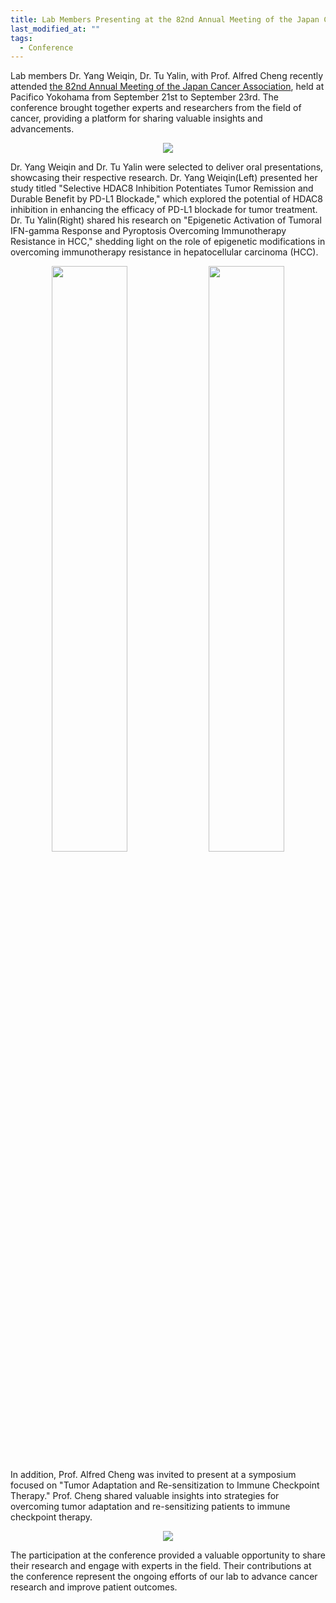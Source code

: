 ```yaml
---
title: Lab Members Presenting at the 82nd Annual Meeting of the Japan Cancer Association
last_modified_at: ""
tags: 
  - Conference
---
```


Lab members Dr. Yang Weiqin, Dr. Tu Yalin, with Prof. Alfred Cheng recently attended [the 82nd Annual Meeting of the Japan Cancer Association](https://www.c-linkage.co.jp/jca2023/en/contents/program.html), held at Pacifico Yokohama from September 21st to September 23rd. The conference brought together experts and researchers from the field of cancer, providing a platform for sharing valuable insights and advancements.

<p align="center" width="60%">
    <img src="https://user-images.githubusercontent.com/81615397/274549061-3cd32f3e-6f8e-4a89-9d9a-60d172a18338.png">
</p>

Dr. Yang Weiqin and Dr. Tu Yalin were selected to deliver oral presentations, showcasing their respective research. Dr. Yang Weiqin(Left) presented her study titled "Selective HDAC8 Inhibition Potentiates Tumor Remission and Durable Benefit by PD-L1 Blockade," which explored the potential of HDAC8 inhibition in enhancing the efficacy of PD-L1 blockade for tumor treatment. Dr. Tu Yalin(Right) shared his research on "Epigenetic Activation of Tumoral IFN-gamma Response and Pyroptosis Overcoming Immunotherapy Resistance in HCC," shedding light on the role of epigenetic modifications in overcoming immunotherapy resistance in hepatocellular carcinoma (HCC).

<p align="center" width="95%">
    <img width="49%" src="https://user-images.githubusercontent.com/81615397/274549078-921e4681-ce12-4e8f-80ae-0c384a8f0c6c.png">
    <img width="49%" src="https://user-images.githubusercontent.com/81615397/274553377-27557d12-ecfd-4a99-b0ad-97288e16373c.png">
</p>

In addition, Prof. Alfred Cheng was invited to present at a symposium focused on "Tumor Adaptation and Re-sensitization to Immune Checkpoint Therapy." Prof. Cheng shared valuable insights into strategies for overcoming tumor adaptation and re-sensitizing patients to immune checkpoint therapy.

<p align="center" width="60%">
    <img src="https://user-images.githubusercontent.com/81615397/274548997-4340841c-942f-4996-829d-4f4cdc978d1b.png">
</p>

The participation at the conference provided a valuable opportunity to share their research and engage with experts in the field. Their contributions at the conference represent the ongoing efforts of our lab to advance cancer research and improve patient outcomes.